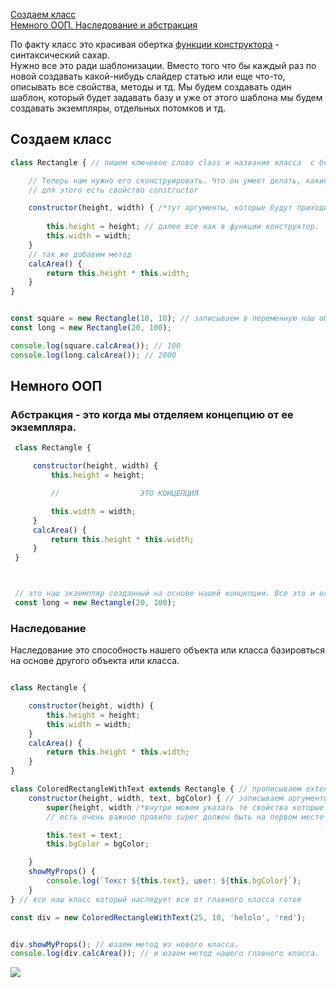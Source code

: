 [Создаем класс](#classes)<br>
[Немного ООП. Наследование и абстракция](#OOP)<br>

По факту класс это красивая обертка [функции конструктора](https://github.com/Aquariids/Js-Ts-React-etc../blob/main/JavaScript/Basic%20js/Constructor%20function.md) - синтаксический сахар.<br>
Нужно все это ради шаблонизации. Вместо того что бы каждый раз по новой создавать какой-нибудь слайдер
статью или еще что-то, описывать все свойства, методы и тд. Мы будем создавать один шаблон, который будет задавать базу
и уже от этого шаблона мы будем создавать экземпляры, отдельных потомков и тд.

## <a name="classes"> Создаем класс </a>
```javaScript
class Rectangle { // пишем ключевое слово class и название класса  с большой буквы

    // Теперь нам нужно его сконструировать. Что он умеет делать, какие изначальные будут свойства.
    // для этого есть свойство constructor

    constructor(height, width) { /*тут аргументы, которые будут приходить из вне при создании экземпляра*/
        
        this.height = height; // далее все как в функции конструктор.
        this.width = width;
    }
    // так же добавим метод
    calcArea() {
        return this.height * this.width;
    }
}


const square = new Rectangle(10, 10); // записываем в переменную наш объект и передаем аргументы. Все, это наш новый экземпляр
const long = new Rectangle(20, 100);

console.log(square.calcArea()); // 100 
console.log(long.calcArea()); // 2000
```
## <a name="OOP"> Немного ООП </a>

### Абстракция -  это когда мы отделяем концепцию от ее экземпляра.
```javaScript
 class Rectangle {

     constructor(height, width) {
         this.height = height;

         //                  ЭТО КОНЦЕПЦИЯ

         this.width = width;
     }
     calcArea() {
         return this.height * this.width;
     }
 }



 // это наш экземпляр созданный на основе нашей концепции. Все это и есть прицип Абстракции
 const long = new Rectangle(20, 100);
```

### Наследование
Наследование это способность нашего объекта или класса базировться на основе другого объекта или класса.
```javaScript

class Rectangle { 

    constructor(height, width) {
        this.height = height;
        this.width = width;
    }
    calcArea() {
        return this.height * this.width;
    }
}

class ColoredRectangleWithText extends Rectangle { // прописываем extends (расширяем) далее от чего наследуем, с кем расширяем семейку так сказать)
    constructor(height, width, text, bgColor) { // записываем аргументы, от них никуда не уйдешь)
        super(height, width /*внутри можем указать те свойства которые нам нужны */ ); // этот метод вызывает то же что  было у родителя в constructor, что бы не копировать сто раз
        // есть очень важное правило super должен быть на первом месте в конструкторе

        this.text = text;
        this.bgColor = bgColor;

    }
    showMyProps() {
        console.log(`Текст ${this.text}, цвет: ${this.bgColor}`);
    }
} // все наш класс который наследует все от главного класса готов

const div = new ColoredRectangleWithText(25, 10, 'helolo', 'red');


div.showMyProps(); // юзаем метод из нового класса.
console.log(div.calcArea()); // и юзаем метод нашего главного класса.
```
![](https://github.com/Aquariids/MyJS/blob/main/app/img/classes.png)<br>
